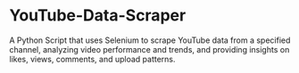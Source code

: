 # YouTube-Data-Scraper
A Python Script that uses Selenium to scrape YouTube data from a specified channel, analyzing video performance and trends, and providing insights on likes, views, comments, and upload patterns.
